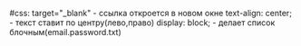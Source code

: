 #css:
target="\_blank" - ссылка откроется в новом окне
text-align: center; - текст ставит по центру(лево,право)
display: block; - делает список блочным(email.password.txt)
